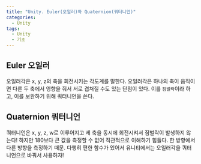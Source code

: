```yaml
---
title: "Unity. Euler(오일러)와 Quaternion(쿼터니언)"
categories:
  - Unity
tags:
  - Unity
  - 기초
---
```


## Euler 오일러

오일러각은 x, y, z의 축을 회전시키는 각도계를 말한다. 오일러각은  하나의 축이 움직이면 다른 두 축에서 영향을 줘서 서로 겹쳐질 수도 있는 단점이 있다. 이를 `짐벌락`이라 하고, 이를 보완하기 위해 쿼터니언을 쓴다.

##  Quaternion 쿼터니언

쿼터니언은 x, y, z, w로 이루어지고 세 축을 동시에 회전시켜서 짐벌락이 발생하지 않는다! 하지만 180보다 큰 값을 측정할 수 없어 직관적으로 이해하기 힘들다. 한 방향에서 다른 방향을 측정하기 때문. 다행히 편한 함수가 있어서 유니티에서는 오일러각을 쿼터니언으로 바꿔서 사용하자!